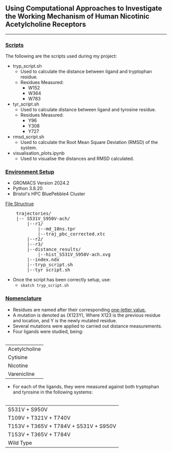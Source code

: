 ## Using Computational Approaches to Investigate the Working Mechanism of Human Nicotinic Acetylcholine Receptors
---

### <u>Scripts</u>
The following are the scripts used during my project: 
- tryp_script.sh
    - Used to calculate the distance between ligand and  tryptophan residue. 
    - Residues Measured:
        - W152
        - W364
        - W783
- tyr_script.sh
    - Used to calculate distance between ligand and tyrosine residue. 
    - Residues Measured: 
        - Y96
        - Y308
        - Y727
- rmsd_script.sh
    - Used to calculate the Root Mean Square Deviation (RMSD) of the system. 
- visualisation_plots.ipynb
    - Used to visualise the distances and RMSD calculated. 

### <u>Environment Setup</u>
- GROMACS Version 2024.2
- Python 3.8.20 
- Bristol's HPC BluePebble4 Cluster

<p><u>File Structrue</u><p>
<pre>
    trajectories/
    |-- S531V_S950V-ach/
        |--r1/
            |--md_10ns.tpr
            |--traj_pbc_corrected.xtc
        |--r2/
        |--r3/
        |--distance_results/
            |--hist_S531V_S950V-ach.xvg
        |--index.ndx
        |--tryp_script.sh
        |--tyr_script.sh
</pre>

- Once the script has been correctly setup, use:
    - <code>sbatch tryp_script.sh</code>


### <u>Nomenclature</u>
- Residues are named after their corresponding [one-letter value.](https://www.ebi.ac.uk/pdbe/docs/roadshow_tutorial/msdtarget/AAcodes.html)
- A mutation is denoted as (X123Y), Where X123 is the previous residue and location, and Y is the newly mutated residue.  
- Several mutations were applied to carried out distance measurements. 
- Four ligands were studied, being:
<br></br>
<t>
    <table>
        <tr><td>Acetylcholine</td></tr>
        <tr><td>Cytisine</td></tr>
        <tr><td>Nicotine</td></tr>
        <tr><td>Varenicline</td></tr>
    </table>
</t>

- For each of the ligands, they were measured against both tryptophan and tyrosine in the following systems: 
<br></br>
<t>
    <table>
        <tr><td>S531V + S950V</td></tr>
        <tr><td>T109V + T321V + T740V</td></tr>
        <tr><td>T153V + T365V + T784V + S531V + S950V</td></tr>
        <tr><td>T153V + T365V + T784V</td></tr>
        <tr><td>Wild Type</td></tr>
    </table>
</t>
<br>


